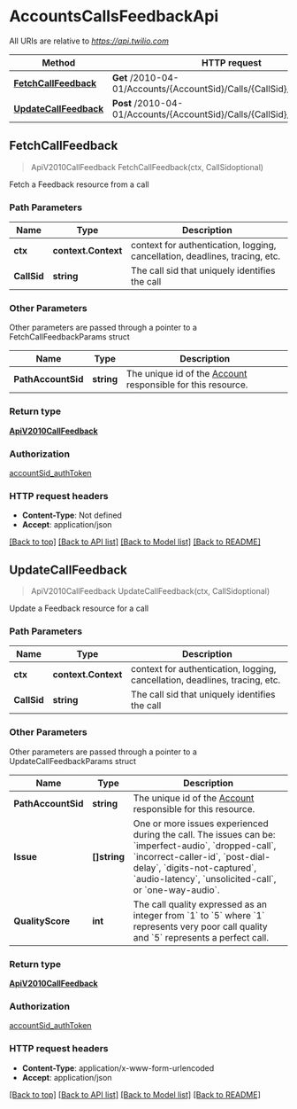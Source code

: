 # AccountsCallsFeedbackApi

All URIs are relative to *https://api.twilio.com*

Method | HTTP request | Description
------------- | ------------- | -------------
[**FetchCallFeedback**](AccountsCallsFeedbackApi.md#FetchCallFeedback) | **Get** /2010-04-01/Accounts/{AccountSid}/Calls/{CallSid}/Feedback.json | 
[**UpdateCallFeedback**](AccountsCallsFeedbackApi.md#UpdateCallFeedback) | **Post** /2010-04-01/Accounts/{AccountSid}/Calls/{CallSid}/Feedback.json | 



## FetchCallFeedback

> ApiV2010CallFeedback FetchCallFeedback(ctx, CallSidoptional)



Fetch a Feedback resource from a call

### Path Parameters


Name | Type | Description
------------- | ------------- | -------------
**ctx** | **context.Context** | context for authentication, logging, cancellation, deadlines, tracing, etc.
**CallSid** | **string** | The call sid that uniquely identifies the call

### Other Parameters

Other parameters are passed through a pointer to a FetchCallFeedbackParams struct


Name | Type | Description
------------- | ------------- | -------------
**PathAccountSid** | **string** | The unique id of the [Account](https://www.twilio.com/docs/iam/api/account) responsible for this resource.

### Return type

[**ApiV2010CallFeedback**](ApiV2010CallFeedback.md)

### Authorization

[accountSid_authToken](../README.md#accountSid_authToken)

### HTTP request headers

- **Content-Type**: Not defined
- **Accept**: application/json

[[Back to top]](#) [[Back to API list]](../README.md#documentation-for-api-endpoints)
[[Back to Model list]](../README.md#documentation-for-models)
[[Back to README]](../README.md)


## UpdateCallFeedback

> ApiV2010CallFeedback UpdateCallFeedback(ctx, CallSidoptional)



Update a Feedback resource for a call

### Path Parameters


Name | Type | Description
------------- | ------------- | -------------
**ctx** | **context.Context** | context for authentication, logging, cancellation, deadlines, tracing, etc.
**CallSid** | **string** | The call sid that uniquely identifies the call

### Other Parameters

Other parameters are passed through a pointer to a UpdateCallFeedbackParams struct


Name | Type | Description
------------- | ------------- | -------------
**PathAccountSid** | **string** | The unique id of the [Account](https://www.twilio.com/docs/iam/api/account) responsible for this resource.
**Issue** | **[]string** | One or more issues experienced during the call. The issues can be: &#x60;imperfect-audio&#x60;, &#x60;dropped-call&#x60;, &#x60;incorrect-caller-id&#x60;, &#x60;post-dial-delay&#x60;, &#x60;digits-not-captured&#x60;, &#x60;audio-latency&#x60;, &#x60;unsolicited-call&#x60;, or &#x60;one-way-audio&#x60;.
**QualityScore** | **int** | The call quality expressed as an integer from &#x60;1&#x60; to &#x60;5&#x60; where &#x60;1&#x60; represents very poor call quality and &#x60;5&#x60; represents a perfect call.

### Return type

[**ApiV2010CallFeedback**](ApiV2010CallFeedback.md)

### Authorization

[accountSid_authToken](../README.md#accountSid_authToken)

### HTTP request headers

- **Content-Type**: application/x-www-form-urlencoded
- **Accept**: application/json

[[Back to top]](#) [[Back to API list]](../README.md#documentation-for-api-endpoints)
[[Back to Model list]](../README.md#documentation-for-models)
[[Back to README]](../README.md)

